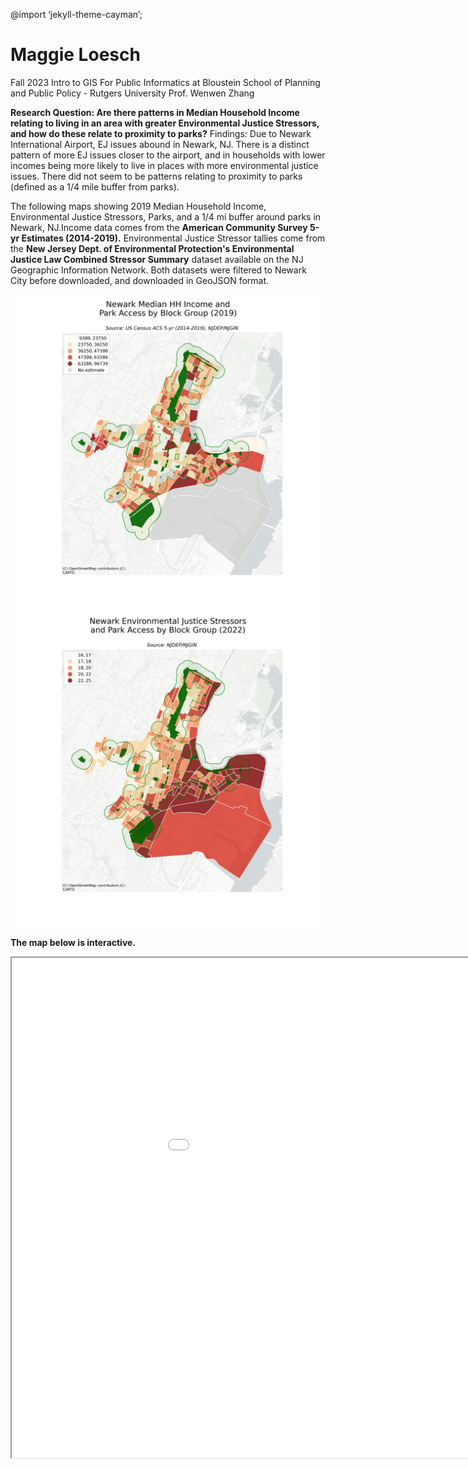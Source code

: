@import ‘jekyll-theme-cayman’;
# Maggie Loesch
Fall 2023
Intro to GIS For Public Informatics at Bloustein School of Planning and Public Policy - Rutgers University
Prof. Wenwen Zhang

<b> Research Question: Are there patterns in Median Household Income relating to living in an area with greater Environmental Justice Stressors, and how do these relate to proximity to parks?</b>
Findings: Due to Newark International Airport, EJ issues abound in Newark, NJ. There is a distinct pattern of more EJ issues closer to the airport, and in households with lower incomes being more likely to live in places with more environmental justice issues. There did not seem to be patterns relating to proximity to parks (defined as a 1/4 mile buffer from parks).

The following maps showing 2019 Median Household Income, Environmental Justice Stressors, Parks, and a 1/4 mi buffer around parks in Newark, NJ.Income data comes from the <b>American Community Survey 5-yr Estimates (2014-2019).</b> Environmental Justice Stressor tallies come from the <b>New Jersey Dept. of Environmental Protection's Environmental Justice Law Combined Stressor Summary</b> dataset available on the NJ Geographic Information Network. Both datasets were filtered to Newark City before downloaded, and downloaded in GeoJSON format. 

<img src="MedianHHIncome_2019_WithParksAndBuffers.jpeg" alt="2019 Median HH Income Map">
<img src="TotalEJstressors_2022_WithParksAndBuffers.jpeg" alt="2022 Total Env. Justice Stressors Map">


<b>The map below is interactive.<b>
<iframe src='newarkEJ.html' width = '1100' height = '800'></iframe>


